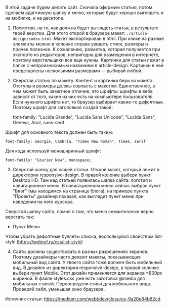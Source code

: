 В этой задаче будем делать сайт. Сначала оформим статью, потом сделаем адаптивную шапку и меню,
которые будут хорошо выглядеть и на мобилке, и на десктопе.

1. Посмотри, на то, как должна будет выглядеть статья, в результате твоей верстки.
Для этого открой в браузере макет: `./article-design/index.html`.
Макет экспортирован в html. При клике на разные элементы можно в колонке справа увидеть стили, размеры и прочее
полезное. К сожалению, разметка, которая получается при экспорте из редакторов, непригодна для размещения в интернете,
поэтому верстальщики все еще нужны. Картинки для статьи лежат в папке с непроизносимым названием в article-design.
Картинки в ней представлены несколькими размерами — выбирай любой.


2. Сверстай статью по макету.
Контент и картинки бери из макета. Отступы и размеры должы совпасть с макетом.
Единственное, в чем может быть заметное отличие, это шрифты: шрифты в вебе зависят от того, какие из них есть на
компьютере пользователя. Если нужного шрифта нет, то браузер выбирает какие-то дефолтные.
Поэтому шрифт для заголовков создай такой:

    font-family: "Lucida Grande", "Lucida Sans Unicode", "Lucida Sans", Geneva, Arial, sans-serif

Шрифт для основного текста должен быть таким:

    font-family: Georgia, Cambria, "Times New Roman", Times, serif
    
Для кода используй моноширинный шрифт:

    font-family: "Courier New", monospace;


3. Сверстай шапку для нашей статьи.
Открой макет, который лежит в директории responsive-design. В правой колонке выбери пункт Desktop HD.
Там над статьей появилась шапка сайта: логотип и навигационное меню.
В навигационном меню сейчас выбран пункт "Блог" (мы находимся на странице блога),
на примере пункта "Проекты" дизайнер показал, как выглядит пункт меню при наведении на него курсора.

Сверстай шапку сайта, помня о том, что меню семантически верно верстать так:
    <nav>
        <ul>
            <li><a>Пункт Меню</a></li>
        </ul>
    </nav>
Чтобы убрать дефолтные буллеты списка, воспользуйся свойством list-style (https://webref.ru/css/list-style)


4. Сайты должны существовать в разных разрешениях экранов. Поэтому дизайнеры часто делают макеты, показывающие мобильный
вид сайта. У твоего сайта тоже должен быть мобильный вид. В дизайне из директории responsive-design, в правой колонке
выбери пункт Mobile. Этот дизайн применяется для экранов ≤800px шириной. В файле styles.css уже есть заготовка @media
для мобильных стилей. Переопредели стили для мобильного вида. Проверяй себя, уменьшая окно браузера.


Источник статьи: https://medium.com/webbdev/closures-9a20e84b62cd

